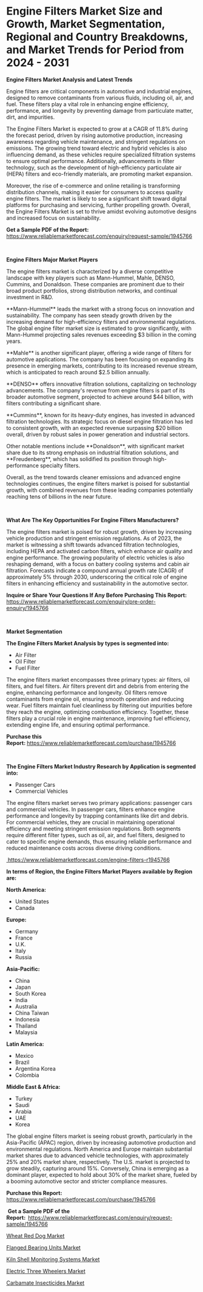 <p><h1>Engine Filters Market Size and Growth, Market Segmentation, Regional and Country Breakdowns, and Market Trends for Period from 2024 -  2031</h1></p><p><strong>Engine Filters Market Analysis and Latest Trends</strong></p>
<p><p>Engine filters are critical components in automotive and industrial engines, designed to remove contaminants from various fluids, including oil, air, and fuel. These filters play a vital role in enhancing engine efficiency, performance, and longevity by preventing damage from particulate matter, dirt, and impurities.</p><p>The Engine Filters Market is expected to grow at a CAGR of 11.8% during the forecast period, driven by rising automotive production, increasing awareness regarding vehicle maintenance, and stringent regulations on emissions. The growing trend toward electric and hybrid vehicles is also influencing demand, as these vehicles require specialized filtration systems to ensure optimal performance. Additionally, advancements in filter technology, such as the development of high-efficiency particulate air (HEPA) filters and eco-friendly materials, are promoting market expansion.</p><p>Moreover, the rise of e-commerce and online retailing is transforming distribution channels, making it easier for consumers to access quality engine filters. The market is likely to see a significant shift toward digital platforms for purchasing and servicing, further propelling growth. Overall, the Engine Filters Market is set to thrive amidst evolving automotive designs and increased focus on sustainability.</p></p>
<p><strong>Get a Sample PDF of the Report:&nbsp;</strong> <a href="https://www.reliablemarketforecast.com/enquiry/request-sample/1945766?utm_campaign=1130&utm_medium=2&utm_source=Github&utm_content=ia&utm_term=02112024&utm_id=engine-filters">https://www.reliablemarketforecast.com/enquiry/request-sample/1945766</a></p>
<p>&nbsp;</p>
<p><strong>Engine Filters Major Market Players</strong></p>
<p><p>The engine filters market is characterized by a diverse competitive landscape with key players such as Mann-Hummel, Mahle, DENSO, Cummins, and Donaldson. These companies are prominent due to their broad product portfolios, strong distribution networks, and continual investment in R&D.</p><p>**Mann-Hummel** leads the market with a strong focus on innovation and sustainability. The company has seen steady growth driven by the increasing demand for high-efficiency filters and environmental regulations. The global engine filter market size is estimated to grow significantly, with Mann-Hummel projecting sales revenues exceeding $3 billion in the coming years.</p><p>**Mahle** is another significant player, offering a wide range of filters for automotive applications. The company has been focusing on expanding its presence in emerging markets, contributing to its increased revenue stream, which is anticipated to reach around $2.5 billion annually.</p><p>**DENSO** offers innovative filtration solutions, capitalizing on technology advancements. The company's revenue from engine filters is part of its broader automotive segment, projected to achieve around $44 billion, with filters contributing a significant share.</p><p>**Cummins**, known for its heavy-duty engines, has invested in advanced filtration technologies. Its strategic focus on diesel engine filtration has led to consistent growth, with an expected revenue surpassing $20 billion overall, driven by robust sales in power generation and industrial sectors.</p><p>Other notable mentions include **Donaldson**, with significant market share due to its strong emphasis on industrial filtration solutions, and **Freudenberg**, which has solidified its position through high-performance specialty filters.</p><p>Overall, as the trend towards cleaner emissions and advanced engine technologies continues, the engine filters market is poised for substantial growth, with combined revenues from these leading companies potentially reaching tens of billions in the near future.</p></p>
<p>&nbsp;</p>
<p><strong>What Are The Key Opportunities For Engine Filters Manufacturers?</strong></p>
<p><p>The engine filters market is poised for robust growth, driven by increasing vehicle production and stringent emission regulations. As of 2023, the market is witnessing a shift towards advanced filtration technologies, including HEPA and activated carbon filters, which enhance air quality and engine performance. The growing popularity of electric vehicles is also reshaping demand, with a focus on battery cooling systems and cabin air filtration. Forecasts indicate a compound annual growth rate (CAGR) of approximately 5% through 2030, underscoring the critical role of engine filters in enhancing efficiency and sustainability in the automotive sector.</p></p>
<p><strong>Inquire or Share Your Questions If Any Before Purchasing This Report:</strong> <a href="https://www.reliablemarketforecast.com/enquiry/pre-order-enquiry/1945766?utm_campaign=1130&utm_medium=2&utm_source=Github&utm_content=ia&utm_term=02112024&utm_id=engine-filters">https://www.reliablemarketforecast.com/enquiry/pre-order-enquiry/1945766</a></p>
<p>&nbsp;</p>
<p><strong>Market Segmentation</strong></p>
<p><strong>The Engine Filters Market Analysis by types is segmented into:</strong></p>
<p><ul><li>Air Filter</li><li>Oil Filter</li><li>Fuel Filter</li></ul></p>
<p><p>The engine filters market encompasses three primary types: air filters, oil filters, and fuel filters. Air filters prevent dirt and debris from entering the engine, enhancing performance and longevity. Oil filters remove contaminants from engine oil, ensuring smooth operation and reducing wear. Fuel filters maintain fuel cleanliness by filtering out impurities before they reach the engine, optimizing combustion efficiency. Together, these filters play a crucial role in engine maintenance, improving fuel efficiency, extending engine life, and ensuring optimal performance.</p></p>
<p><strong>Purchase this Report:&nbsp;</strong><a href="https://www.reliablemarketforecast.com/purchase/1945766?utm_campaign=1130&utm_medium=2&utm_source=Github&utm_content=ia&utm_term=02112024&utm_id=engine-filters">https://www.reliablemarketforecast.com/purchase/1945766</a></p>
<p>&nbsp;</p>
<p><strong>The Engine Filters Market Industry Research by Application is segmented into:</strong></p>
<p><ul><li>Passenger Cars</li><li>Commercial Vehicles</li></ul></p>
<p><p>The engine filters market serves two primary applications: passenger cars and commercial vehicles. In passenger cars, filters enhance engine performance and longevity by trapping contaminants like dirt and debris. For commercial vehicles, they are crucial in maintaining operational efficiency and meeting stringent emission regulations. Both segments require different filter types, such as oil, air, and fuel filters, designed to cater to specific engine demands, thus ensuring reliable performance and reduced maintenance costs across diverse driving conditions.</p></p>
<p><a href="https://www.reliablemarketforecast.com/engine-filters-r1945766?utm_campaign=1130&utm_medium=2&utm_source=Github&utm_content=ia&utm_term=02112024&utm_id=engine-filters">&nbsp;https://www.reliablemarketforecast.com/engine-filters-r1945766</a></p>
<p><strong>In terms of Region, the Engine Filters Market Players available by Region are:</strong></p>
<p>
    <p> <strong> North America: </strong>
        <ul>
            <li>United States</li>
            <li>Canada</li>
        </ul>
        </p> 
    <p> <strong> Europe: </strong>
        <ul>
            <li>Germany</li>
            <li>France</li>
            <li>U.K.</li>
            <li>Italy</li>
            <li>Russia</li>
        </ul>
        </p> 
    <p> <strong> Asia-Pacific: </strong>
        <ul>
            <li>China</li>
            <li>Japan</li>
            <li>South Korea</li>
            <li>India</li>
            <li>Australia</li>
            <li>China Taiwan</li>
            <li>Indonesia</li>
            <li>Thailand</li>
            <li>Malaysia</li>
        </ul>
        </p> 
    <p> <strong> Latin America: </strong>
        <ul>
            <li>Mexico</li>
            <li>Brazil</li>
            <li>Argentina Korea</li>
            <li>Colombia</li>
        </ul>
        </p> 
    <p> <strong> Middle East & Africa: </strong>
        <ul>
            <li>Turkey</li>
            <li>Saudi</li>
            <li>Arabia</li>
            <li>UAE</li>
            <li>Korea</li>
        </ul>
    </p>
    </p>
<p><p>The global engine filters market is seeing robust growth, particularly in the Asia-Pacific (APAC) region, driven by increasing automotive production and environmental regulations. North America and Europe maintain substantial market shares due to advanced vehicle technologies, with approximately 25% and 20% market share, respectively. The U.S. market is projected to grow steadily, capturing around 15%. Conversely, China is emerging as a dominant player, expected to hold about 30% of the market share, fueled by a booming automotive sector and stricter compliance measures.</p></p>
<p><strong>Purchase this Report: </strong><a href="https://www.reliablemarketforecast.com/purchase/1945766?utm_campaign=1130&utm_medium=2&utm_source=Github&utm_content=ia&utm_term=02112024&utm_id=engine-filters">https://www.reliablemarketforecast.com/purchase/1945766</a></p>
<p>&nbsp;<strong>Get a Sample PDF of the Report:&nbsp;&nbsp;</strong><a href="https://www.reliablemarketforecast.com/enquiry/request-sample/1945766?utm_campaign=1130&utm_medium=2&utm_source=Github&utm_content=ia&utm_term=02112024&utm_id=engine-filters">https://www.reliablemarketforecast.com/enquiry/request-sample/1945766</a></p>
<p><strong></strong></p>
<p><p><a href="https://www.linkedin.com/pulse/pioneering-growth-analyzing-global-wheat-red-dog-market-dynamics-mj6te?utm_campaign=1130&utm_medium=2&utm_source=Github&utm_content=ia&utm_term=02112024&utm_id=engine-filters">Wheat Red Dog Market</a></p><p><a href="https://issuu.com/reportprime-2/docs/flanged-bearing-units-market-size-2_1ad23f15ff4963?utm_campaign=1130&utm_medium=2&utm_source=Github&utm_content=ia&utm_term=02112024&utm_id=engine-filters">Flanged Bearing Units Market</a></p><p><a href="https://issuu.com/reportprime-2/docs/kiln-shell-monitoring-systems-marke_167dbfab78ca52?utm_campaign=1130&utm_medium=2&utm_source=Github&utm_content=ia&utm_term=02112024&utm_id=engine-filters">Kiln Shell Monitoring Systems Market</a></p><p><a href="https://github.com/radmanjxendrisczn/Market-Research-Report-List-1/blob/main/electric-three-wheelers-market.md?utm_campaign=1130&utm_medium=2&utm_source=Github&utm_content=ia&utm_term=02112024&utm_id=engine-filters">Electric Three Wheelers Market</a></p><p><a href="https://www.linkedin.com/pulse/carbamate-insecticides-market-outlook-share-analysis-growth-imk6e?utm_campaign=1130&utm_medium=2&utm_source=Github&utm_content=ia&utm_term=02112024&utm_id=engine-filters">Carbamate Insecticides Market</a></p></p>